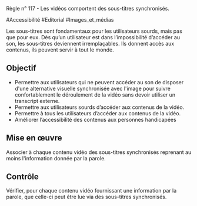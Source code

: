 
Règle n° 117  - Les vidéos comportent des sous-titres synchronisés.

#Accessibilité #Editorial #Images_et_médias

Les sous-titres sont fondamentaux pour les utilisateurs sourds, mais pas que pour eux. Dès qu’un utilisateur est dans l’impossibilité d’accéder au son, les sous-titres deviennent irremplaçables. Ils donnent accès aux contenus, ils peuvent servir à tout le monde.

Objectif
--------

*   Permettre aux utilisateurs qui ne peuvent accéder au son de disposer d'une alternative visuelle synchronisée avec l'image pour suivre confortablement le déroulement de la vidéo sans devoir utiliser un transcript externe.
*   Permettre aux utilisateurs sourds d’accéder aux contenus de la vidéo.
*   Permettre à tous les utilisateurs d’accéder aux contenus de la vidéo.
*   Améliorer l’accessibilité des contenus aux personnes handicapées

Mise en œuvre
-------------

Associer à chaque contenu vidéo des sous-titres synchronisés reprenant au moins l'information donnée par la parole.

Contrôle
--------

Vérifier, pour chaque contenu vidéo fournissant une information par la parole, que celle-ci peut être lue via des sous-titres synchronisés.
